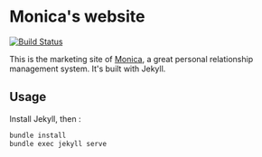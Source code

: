 Monica's website
==================

[![Build Status](https://travis-ci.org/monicahq/monicahq.github.io.svg?branch=master)](https://travis-ci.org/monicahq/monicahq.github.io)

This is the marketing site of [Monica](https://monicahq.com), a great personal relationship
management system. It's built with Jekyll.


Usage
-----

Install Jekyll, then :

```bash
bundle install
bundle exec jekyll serve
```
